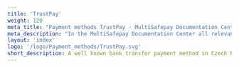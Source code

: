 ```yaml
---
title: 'TrustPay'
weight: 120
meta_title: "Payment methods TrustPay - MultiSafepay Documentation Center"
meta_description: "In the MultiSafepay Documentation Center all relevant information regarding our Plugins and API. As well as Support pages for Payment Method, Tools and General Questions. You can also find the contact details of our Support Team and Integration Team."
layout: 'index'
logo: '/logo/Payment_methods/TrustPay.svg' 
short_description: A well known bank transfer payment method in Czech Republic where payments are made in Czech Koruna.
---
```

